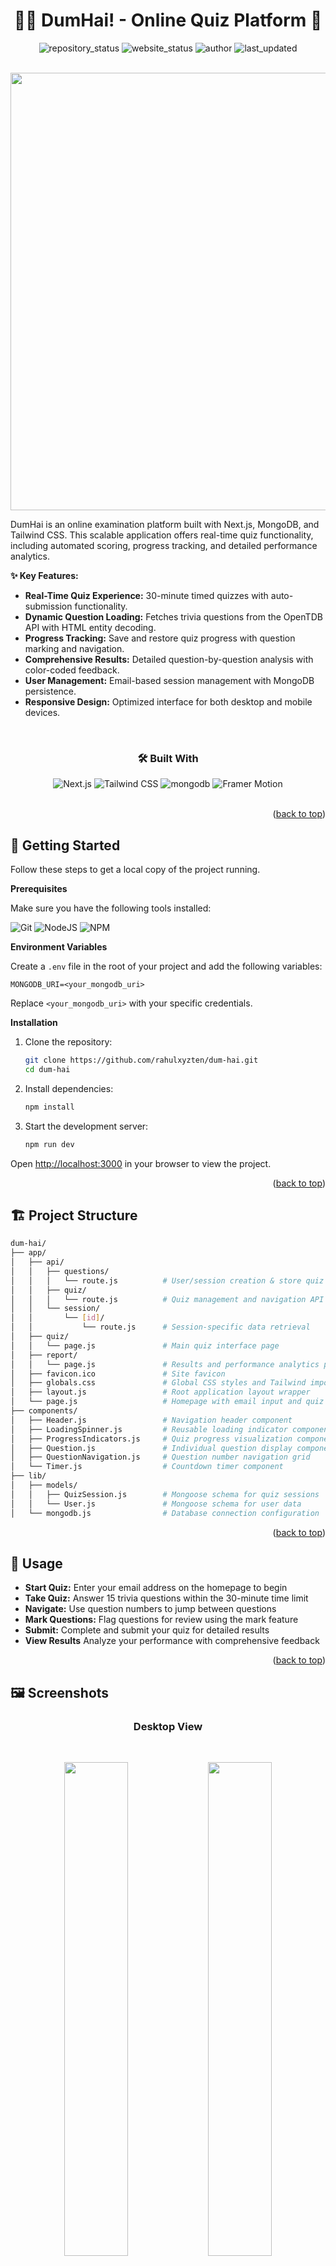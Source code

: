 <a id="readme-top"></a>

<h1 align="center">👊🏻 DumHai! - Online Quiz Platform 🧠</h3>

<div align="center">
<img src="https://img.shields.io/badge/Repository%20Status-Active-dark%20green.svg" alt="repository_status">
<img src="https://img.shields.io/badge/Website%20Status-Online-green" alt="website_status">
<img src="https://img.shields.io/badge/Author-Rahul%20Behera-blue.svg" alt="author">
<img src="https://img.shields.io/badge/Last%20Updated-5%20August%202025-yellow.svg" alt="last_updated">

</div>
<br />

<p align='center'>
  <img src = "https://github.com/user-attachments/assets/b5b4c8ec-b199-4dc4-94e7-c9a3d6e6dea3" width="700">
<p>

DumHai is an  online examination platform built with Next.js, MongoDB, and Tailwind CSS. This scalable application offers real-time quiz functionality, including automated scoring, progress tracking, and detailed performance analytics.

**✨ Key Features:**

- **Real-Time Quiz Experience:** 30-minute timed quizzes with auto-submission functionality.
- **Dynamic Question Loading:** Fetches trivia questions from the OpenTDB API with HTML entity decoding.
- **Progress Tracking:** Save and restore quiz progress with question marking and navigation.
- **Comprehensive Results:** Detailed question-by-question analysis with color-coded feedback.
- **User Management:** Email-based session management with MongoDB persistence.
- **Responsive Design:** Optimized interface for both desktop and mobile devices.


<br>
<h3 align="center">🛠️ Built With</h3>
<div align="center">
<img src="https://img.shields.io/badge/Next.js-000000?style=for-the-badge&logo=next.js&logoColor=white" alt="Next.js">
<img src="https://img.shields.io/badge/Tailwind_CSS-38B2AC?style=for-the-badge&logo=tailwind-css&logoColor=white" alt="Tailwind CSS">
<img src="https://img.shields.io/badge/-Mongodb-black?style=for-the-badge&logoColor=white&logo=mongodb&color=47A248" alt="mongodb">
<img src="https://img.shields.io/badge/Framer_Motion-FF4785?style=for-the-badge&logo=framer&logoColor=white" alt="Framer Motion">
</div>
<br>

<p align="right">(<a href="#readme-top">back to top</a>)</p>

## 🚀 Getting Started

Follow these steps to get a local copy of the project running.

**Prerequisites**

Make sure you have the following tools installed:

![Git](https://img.shields.io/badge/git-%23F05033.svg?style=for-the-badge&logo=git&logoColor=white)
![NodeJS](https://img.shields.io/badge/node.js-6DA55F?style=for-the-badge&logo=node.js&logoColor=white)
![NPM](https://img.shields.io/badge/NPM-%23CB3837.svg?style=for-the-badge&logo=npm&logoColor=white)

**Environment Variables**

Create a `.env` file in the root of your project and add the following variables:

```env
MONGODB_URI=<your_mongodb_uri>
```

Replace `<your_mongodb_uri>` with your specific credentials.

**Installation**

1. Clone the repository:
   ```sh
   git clone https://github.com/rahulxyzten/dum-hai.git
   cd dum-hai
   ```
2. Install dependencies:
   ```sh
   npm install
   ```
3. Start the development server:
   ```sh
   npm run dev
   ```

Open [http://localhost:3000](http://localhost:3000) in your browser to view the project.

<p align="right">(<a href="#readme-top">back to top</a>)</p>

## 🏗️ Project Structure

```bash
dum-hai/
├── app/
│   ├── api/
│   │   ├── questions/
│   │   │   └── route.js          # User/session creation & store quiz questions
│   │   ├── quiz/
│   │   │   └── route.js          # Quiz management and navigation API
│   │   └── session/
│   │       └── [id]/
│   │           └── route.js      # Session-specific data retrieval
│   ├── quiz/
│   │   └── page.js               # Main quiz interface page
│   ├── report/
│   │   └── page.js               # Results and performance analytics page
│   ├── favicon.ico               # Site favicon
│   ├── globals.css               # Global CSS styles and Tailwind imports
│   ├── layout.js                 # Root application layout wrapper
│   └── page.js                   # Homepage with email input and quiz start
├── components/
│   ├── Header.js                 # Navigation header component
│   ├── LoadingSpinner.js         # Reusable loading indicator component
│   ├── ProgressIndicators.js     # Quiz progress visualization component
│   ├── Question.js               # Individual question display component
│   ├── QuestionNavigation.js     # Question number navigation grid
│   └── Timer.js                  # Countdown timer component
├── lib/
│   ├── models/
│   │   ├── QuizSession.js        # Mongoose schema for quiz sessions
│   │   └── User.js               # Mongoose schema for user data
│   └── mongodb.js                # Database connection configuration
```

<p align="right">(<a href="#readme-top">back to top</a>)</p>

## 📝 Usage

- **Start Quiz:** Enter your email address on the homepage to begin
- **Take Quiz:** Answer 15 trivia questions within the 30-minute time limit
- **Navigate:** Use question numbers to jump between questions
- **Mark Questions:** Flag questions for review using the mark feature
- **Submit:** Complete and submit your quiz for detailed results
- **View Results** Analyze your performance with comprehensive feedback

<p align="right">(<a href="#readme-top">back to top</a>)</p>


## 🖼️ Screenshots

<h3 align="center">Desktop View</h3>
<br>
<div align='center'>
  <p align="center">
    <img width="45%" src="https://github.com/user-attachments/assets/7165c192-295f-4561-9ddd-2f978d54727d">
    <img width="45%"src="https://github.com/user-attachments/assets/136c193f-7d75-43c6-b6ce-d1fb1cdcf6ae">
    <br/>
    <br/>
    <br/>
    <img width="45%" src="https://github.com/user-attachments/assets/4b2a48f3-6da1-48c5-903c-1e7119cade86">
    <img width="45%" src="https://github.com/user-attachments/assets/79560f83-e9fb-4342-ba98-05c190ed60d7">
  </p>
</div>
 <br/>
 <br/>

<h3 align="center">Tablet View</h3>
<br>
<div align='center'>
  <p align="center">
    <img width="45%"src="https://github.com/user-attachments/assets/e338e523-3945-4a72-b329-ed4e34a2abfb">
    <img width="45%"src="https://github.com/user-attachments/assets/37f21557-c14e-4fdd-9256-cd815b8056d4">
    <br/>
    <br/>
    <br/>
    <img width="45%"src="https://github.com/user-attachments/assets/a0b93708-f18c-4264-b936-6363fe6ff5c6">
    <img width="45%"src="https://github.com/user-attachments/assets/7fdd267f-c505-4c8b-bdf3-3250aff0c3f0">
  </p>
</div>
 <br/>
 <br/>

 <h3 align="center">Mobile View</h3>
<br>
<div align='center'>
  <p align="center">
    <img width="45%" height="70%" src="https://github.com/user-attachments/assets/f0490f10-5d1d-420c-987b-465735b307df">
    <img width="45%" height="70%" src="https://github.com/user-attachments/assets/0c9c89f5-83a7-4ddf-89b2-74d2b9b4f66c">
    <br/>
    <br/>
    <br/>
    <img width="45% "height="70%" src="https://github.com/user-attachments/assets/63aa35ce-440c-43be-a18f-2423bc847e11">
    <img width="45%" height="70%" src="https://github.com/user-attachments/assets/304dad5e-baf1-4bd4-8821-b28d7d9d5479">
  </p>
</div>
 <br/>
 <br/>

 
<p align="center">
  <a href="#">
    <img src="https://forthebadge.com/images/badges/built-with-love.svg" alt="Built with Love">
  </a>
</p>

<p align="right">(<a href="#readme-top">back to top</a>)</p>
